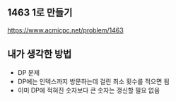 ## 1463 1로 만들기

<https://www.acmicpc.net/problem/1463>

## 내가 생각한 방법

<!-- ![이미지](./img.png) -->

- DP 문제
- DP에는 인덱스까지 방문하는데 걸린 최소 횟수를 적으면 됨
- 이미 DP에 적혀진 숫자보다 큰 숫자는 갱신할 필요 없음
